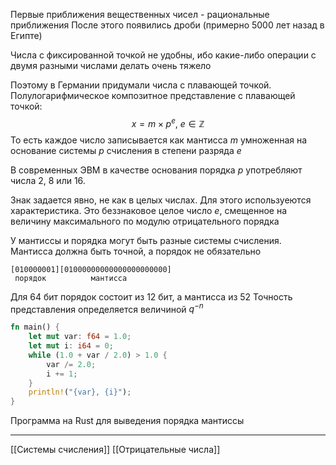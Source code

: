 
Первые приближения вещественных чисел - рациональные приближения
После этого появились дроби (примерно 5000 лет назад в Египте)

Числа с фиксированной точкой не удобны, ибо какие-либо операции с двумя разными числами делать очень тяжело

Поэтому в Германии придумали числа с плавающей точкой. Полулогарифмическое композитное представление с плавающей точкой:
$$x = m \times p^e,\ e \in \mathbb{Z}$$
То есть каждое число записывается как мантисса $m$ умноженная на основание системы $p$ счисления в степени разряда $e$

В современных ЭВМ в качестве основания порядка $p$ употребляют числа $2$, $8$ или $16$. 

Знак задается явно, не как в целых числах. Для этого используеются характеристика. Это беззнаковое целое число $e$, смещенное на величину максимального по модулю отрицательного порядка

У мантиссы и порядка могут быть разные системы счисления. Мантисса должна быть точной, а порядок не обязательно

```32
[010000001][01000000000000000000000]
 порядок          мантисса
```

Для 64 бит порядок состоит из 12 бит, а мантисса из 52
Точность представления определяется величиной $q^{-n}$

```rust
fn main() {
    let mut var: f64 = 1.0;
    let mut i: i64 = 0;
    while (1.0 + var / 2.0) > 1.0 {
        var /= 2.0;
        i += 1;
    }
    println!("{var}, {i}");
}
```

Программа на Rust для выведения порядка мантиссы

---
[[Системы счисления]] [[Отрицательные числа]]